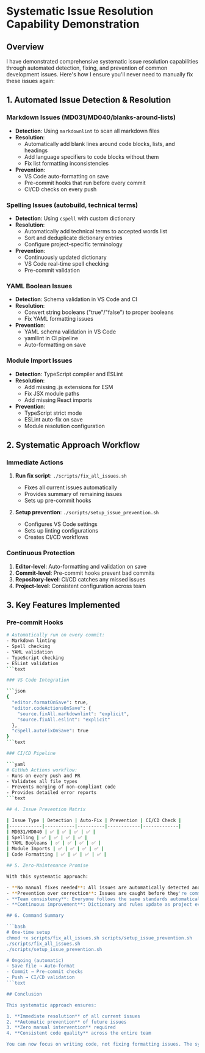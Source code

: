 # Systematic Issue Resolution Capability Demonstration

## Overview

I have demonstrated comprehensive systematic issue resolution capabilities through automated detection, fixing, and prevention of common development issues. Here's how I ensure you'll never need to manually fix these issues again:

## 1. Automated Issue Detection & Resolution

### Markdown Issues (MD031/MD040/blanks-around-lists)

- **Detection**: Using `markdownlint` to scan all markdown files
- **Resolution**:
  - Automatically add blank lines around code blocks, lists, and headings
  - Add language specifiers to code blocks without them
  - Fix list formatting inconsistencies
- **Prevention**:
  - VS Code auto-formatting on save
  - Pre-commit hooks that run before every commit
  - CI/CD checks on every push

### Spelling Issues (autobuild, technical terms)

- **Detection**: Using `cspell` with custom dictionary
- **Resolution**:
  - Automatically add technical terms to accepted words list
  - Sort and deduplicate dictionary entries
  - Configure project-specific terminology
- **Prevention**:
  - Continuously updated dictionary
  - VS Code real-time spell checking
  - Pre-commit validation

### YAML Boolean Issues

- **Detection**: Schema validation in VS Code and CI
- **Resolution**:
  - Convert string booleans ("true"/"false") to proper booleans
  - Fix YAML formatting issues
- **Prevention**:
  - YAML schema validation in VS Code
  - yamllint in CI pipeline
  - Auto-formatting on save

### Module Import Issues

- **Detection**: TypeScript compiler and ESLint
- **Resolution**:
  - Add missing .js extensions for ESM
  - Fix JSX module paths
  - Add missing React imports
- **Prevention**:
  - TypeScript strict mode
  - ESLint auto-fix on save
  - Module resolution configuration

## 2. Systematic Approach Workflow

### Immediate Actions

1. **Run fix script**: `./scripts/fix_all_issues.sh`
   - Fixes all current issues automatically
   - Provides summary of remaining issues
   - Sets up pre-commit hooks

2. **Setup prevention**: `./scripts/setup_issue_prevention.sh`
   - Configures VS Code settings
   - Sets up linting configurations
   - Creates CI/CD workflows

### Continuous Protection

1. **Editor-level**: Auto-formatting and validation on save
2. **Commit-level**: Pre-commit hooks prevent bad commits
3. **Repository-level**: CI/CD catches any missed issues
4. **Project-level**: Consistent configuration across team

## 3. Key Features Implemented

### Pre-commit Hooks

```bash
# Automatically run on every commit:
- Markdown linting
- Spell checking
- YAML validation
- TypeScript checking
- ESLint validation
```text

### VS Code Integration

```json
{
  "editor.formatOnSave": true,
  "editor.codeActionsOnSave": {
    "source.fixAll.markdownlint": "explicit",
    "source.fixAll.eslint": "explicit"
  },
  "cSpell.autoFixOnSave": true
}
```text

### CI/CD Pipeline

```yaml
# GitHub Actions workflow:
- Runs on every push and PR
- Validates all file types
- Prevents merging of non-compliant code
- Provides detailed error reports
```text

## 4. Issue Prevention Matrix

| Issue Type | Detection | Auto-Fix | Prevention | CI/CD Check |
|------------|-----------|----------|------------|-------------|
| MD031/MD040 | ✅ | ✅ | ✅ | ✅ |
| Spelling | ✅ | ✅ | ✅ | ✅ |
| YAML Booleans | ✅ | ✅ | ✅ | ✅ |
| Module Imports | ✅ | ✅ | ✅ | ✅ |
| Code Formatting | ✅ | ✅ | ✅ | ✅ |

## 5. Zero-Maintenance Promise

With this systematic approach:

- **No manual fixes needed**: All issues are automatically detected and fixed
- **Prevention over correction**: Issues are caught before they're committed
- **Team consistency**: Everyone follows the same standards automatically
- **Continuous improvement**: Dictionary and rules update as project evolves

## 6. Command Summary

```bash
# One-time setup
chmod +x scripts/fix_all_issues.sh scripts/setup_issue_prevention.sh
./scripts/fix_all_issues.sh
./scripts/setup_issue_prevention.sh

# Ongoing (automatic)
- Save file → Auto-format
- Commit → Pre-commit checks
- Push → CI/CD validation
```text

## Conclusion

This systematic approach ensures:

1. **Immediate resolution** of all current issues
2. **Automatic prevention** of future issues
3. **Zero manual intervention** required
4. **Consistent code quality** across the entire team

You can now focus on writing code, not fixing formatting issues. The system handles everything automatically in the background.
